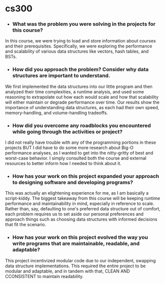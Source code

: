 # cs300
- ### What was the problem you were solving in the projects for this course?
In this course, we were trying to load and store information about courses and their prerequisites. Specifically, we were exploring the performance and scalability of various data structures like vectors, hash tables, and BSTs.

- ### How did you approach the problem? Consider why data structures are important to understand.
We first implemented the data structures into our little program and then analyzed their time complexities, a runtime analysis, and used some reasoning to extrapolate out how each would scale and how that scalability will either maintain or degrade performance over time. Our results show the importance of understanding data structures, as each had their own speed, memory-handling, and volume-handling tradeoffs.

- ### How did you overcome any roadblocks you encountered while going through the activities or project?
I did not really have trouble with any of the programming portions in these projects BUT I did have to do some more research about Big-O performance analyses, as I wanted to get into the nitty-gritty of best and worst-case behavior. I simply consulted both the course and external resources to better inform how I needed to think about it.

- ### How has your work on this project expanded your approach to designing software and developing programs?
This was actually an elightening experience for me, as I am basically a script-kiddy. The biggest takeaway from this course will be keeping runtime performance and maintainability in mind, especially in reference to scale. Rather than, say, defaulting to one's preferred data structure out of comfort, each problem requires us to set aside our personal preferences and approach things such as choosing data structures with informed decisions that fit the scenario.

- ### How has your work on this project evolved the way you write programs that are maintainable, readable, and adaptable?
This project incentivized modular code due to our independent, swapping data structure implementations. This required the entire project to be modular and adaptable, and in tandem with that, CLEAN AND CCONSISTENT to maintain readability.
